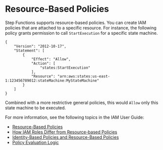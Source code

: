 # Resource\-Based Policies<a name="resource-based-policies"></a>

Step Functions supports resource\-based policies\. You can create IAM policies that are attached to a specific resource\. For instance, the following policy grants permission to call `StartExecution` for a specific state machine\.

```
{
    "Version": "2012-10-17",
    "Statement": [
        {
            "Effect": "Allow",
            "Action": [
                "states:StartExecution"              
            ],
            "Resource": "arn:aws:states:us-east-1:123456789012:stateMachine:MyStateMachine"
        }
    ]
}
```

Combined with a more restrictive general policies, this would `Allow` only this state machine to be executed\.

For more information, see the following topics in the IAM User Guide:
+ [Resource\-Based Policies](https://docs.aws.amazon.com/IAM/latest/UserGuide/access_policies.html#policies_resource-based)
+ [How IAM Roles Differ from Resource\-based Policies](https://docs.aws.amazon.com/IAM/latest/UserGuide/id_roles_compare-resource-policies.html)
+ [Identity\-Based Policies and Resource\-Based Policies](https://docs.aws.amazon.com/IAM/latest/UserGuide/access_policies_identity-vs-resource.html)
+ [Policy Evaluation Logic](https://docs.aws.amazon.com/IAM/latest/UserGuide/reference_policies_evaluation-logic.html)